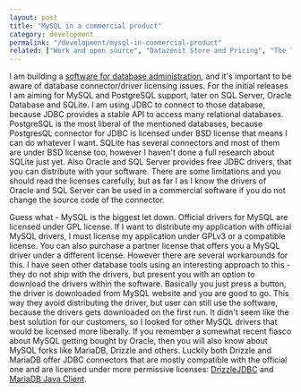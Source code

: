 ```yaml
---
layout: post
title: "MySQL in a commercial product"
category: development
permalink: "/development/mysql-in-commercial-product"
related: ["Work and open source", "Datazenit Store and Pricing", "The Technology Behind Datazenit: Part 1", "My biggest challenges as a startup founder", "Moving away from the cloud"]
---
```


I am building a [software for database administration](https://datazenit.com), and it's important to be aware of database connector/driver licensing issues. For the initial releases I am aiming for MySQL and PostgreSQL support, later on SQL Server, Oracle Database and SQLite. I am using JDBC to connect to those database, because JDBC provides a stable API to access many relational databases. PostgreSQL is the most liberal of the mentioned databases, because PostgresQL connector for JDBC is licensed under BSD license that means I can do whatever I want. SQLite has several connectors and most of them are under BSD license too, however I haven't done a full research about SQLite just yet. Also Oracle and SQL Server provides free JDBC drivers, that you can distribute with your software. There are some limitations and you should read the licenses carefully, but as far I as I know the drivers of Oracle and SQL Server can be used in a commercial software if you do not change the source code of the connector.

Guess what - MySQL is the biggest let down. Official drivers for MySQL are licensed under GPL license. If I want to distribute my application with official MySQL drivers, I must license my application under GPLv3 or a compatible license. You can also purchase a partner license that offers you a MySQL driver under a different license. However there are several workarounds for this. I have seen other database tools using an interesting approach to this - they do not ship with the drivers, but present you with an option to download the drivers within the software. Basically you just press a button, the driver is downloaded from MySQL website and you are good to go. This way they avoid distributing the driver, but user can still use the software, because the drivers gets downloaded on the first run. It didn't seem like the best solution for our customers, so I looked for other MySQL drivers that would be licensed more liberally. If you remember a somewhat recent fiasco about MySQL getting bought by Oracle, then you will also know about MySQL forks like MariaDB, Drizzle and others. Luckily both Drizzle and MariaDB offer JDBC connectors that are mostly compatible with the official one and are licensed under more permissive licenses: [DrizzleJDBC](https://github.com/krummas/DrizzleJDBC) and [MariaDB Java Client](https://launchpad.net/mariadb-java-client).

